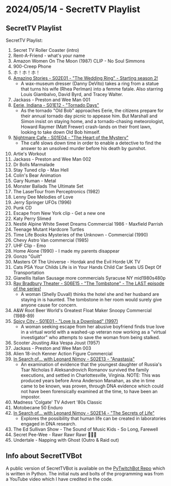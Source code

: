 # 2024/05/14 - SecretTV Playlist

## SecretTV Playlist

SecretTV Playlist:
1. Secret TV Roller Coaster (intro)
2. Rent-A-Friend - what's your name
3. Amazon Women On The Moon (1987) CLIP - No Soul Simmons
4. 900-Creep Phone
5. ホ！ホ！ホ！
6. [Amazing Stories - S02E01 - "The Wedding Ring" - Starting season 2!](https://en.wikipedia.org/wiki/Amazing_Stories_(1985_TV_series)#Season_2_(1986%E2%80%9387))
   - A wax-museum dresser (Danny DeVito) takes a ring from a statue that turns his wife (Rhea Perlman) into a femme fatale.  Also starring Louis Giambalvo, David Byrd, and Tracey Walter.
7. Jackass - Preston and Wee Man 001
8. [Eerie, Indiana - S01E12 - "Tornado Days"](https://en.wikipedia.org/wiki/Eerie%2C_Indiana#Episodes)
   - As the tornado "Old Bob" approaches Eerie, the citizens prepare for their annual tornado day picnic to appease him. But Marshall and Simon insist on staying home, and a tornado-chasing meteorologist, Howard Raymer (Matt Frewer) crash-lands on their front lawn, looking to take down Old Bob himself.
9. [Nightmare Cafe - S01E04 - "The Heart of the Mystery"](https://en.wikipedia.org/wiki/Nightmare_Cafe#Episodes)
   - The café slows down time in order to enable a detective to find the answer to an unsolved murder before his death by gunshot.
10. Artie's Workout
11. Jackass - Preston and Wee Man 002
12. Dr Bolls Marmalade
13. Stay Tuned clip - Max Hell
14. Colin's Bear Animation
15. Gary Numan - Metal
16. Monster Ballads The Ultimate Set
17. The LaserTour from Perceptronics (1982)
18. Lenny Dee Melodies of Love
19. Jerry Springer UFOs (1996)
20. Punk CD
21. Escape from New York clip - Get a new one
22. Katy Perry Slimed
23. Nestlé Alpine White Sweet Dreams Commercial 1986 - Maxfield Parrish
24. Teenage Mutant Hardcore Turtles
25. Time Life Books Mysteries of the Unknown - Commercial (1990)
26. Chevy Astro Van commercial (1985)
27. UHF Clip - Emo
28. Home Alone (1990) - I made my parents disappear
29. Gonzo "Guilt"
30. Masters Of The Universe - Hordak and the Evil Horde UK TV
31. Cats PSA Your Childs Life is in Your Hands Child Car Seats US Dept Of Transportation
32. Gianellis Italian Sausage more commercials Syracuse NY mid1980s480p
33. [Ray Bradbury Theater - S06E15 - "The Tombstone" - The LAST episode of the series!](https://en.wikipedia.org/wiki/List_of_Ray_Bradbury_Theater_episodes#Season_6_(1992))
    - A woman (Shelly Duvall) thinks the hotel she and her husband are staying in is haunted. The tombstone in her room would surely give anyone cause for concern.
34. A&W Root Beer World's Greatest Float Maker Snoopy Commercial (1988-89)
35. [Spicy City - S01E01 - "Love Is a Download" (1997)](https://en.wikipedia.org/wiki/Spicy_City#Episodes)
    - A woman seeking escape from her abusive boyfriend finds true love in a virtual world with a washed-up veteran now working as a "virtual investigator" who attempts to save the woman from being stalked.
36. Scooter Jousting Aka Vespa Joust (1957)
37. Jackass - Preston and Wee Man 003
38. Alien 18-inch Kenner Action Figure Commercial
39. [In Search of... with Leonard Nimoy - S02E13 - "Anastasia"](https://en.wikipedia.org/wiki/In_Search_of..._(TV_series)#Season_2_(1977%E2%80%931978))
    - An examination of evidence that the youngest daughter of Russia's Tsar Nicholas II Aleksandrovich Romanov survived the family executions, and settled in Charlottesville, Virginia.  NOTE: This was produced years before Anna Anderson Manahan, as she in time came to be known, was proven, through DNA evidence which could not have been forensically examined at the time, to have been an impostor.
40. Madness 'Colgate' TV Advert '80s Classic
41. Motobecane 50 Enduro
42. [In Search of... with Leonard Nimoy - S02E14 - "The Secrets of Life"](https://en.wikipedia.org/wiki/In_Search_of..._(TV_series)#Season_2_(1977%E2%80%931978))
    - Explores the possibility that human life can be created in laboratories engaged in DNA research.
43. The Ed Sullivan Show - The Sound of Music Kids - So Long, Farewell
44. Secret Pee-Wee - Rawr Rawr Rawr 🐊🐊🐊
45. Undertale - Napping with Ghost (Outro & Raid out)


## Info about SecretTVBot

A public version of SecretTVBot is available on the [PyTwitchBot Repo](https://github.com/awbored/PyTwitchBot) which is written in Python.  The initial nuts and bolts of the programming was from a YouTube video which I have credited in the code.
